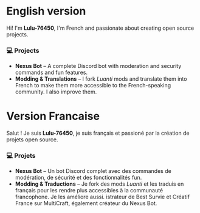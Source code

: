 # English version


Hi! I'm **Lulu-76450**, I'm French and passionate about creating open source projects.

### 💻 Projects
- **Nexus Bot** – A complete Discord bot with moderation and security commands and fun features.
- **Modding & Translations** – I fork *Luanti* mods and translate them into French to make them more accessible to the French-speaking community. I also improve them.
  

# Version Francaise
Salut ! Je suis **Lulu-76450**, je suis français et passioné par la création de projets open source. 

### 💻 Projets
- **Nexus Bot** – Un bot Discord complet avec des commandes de modération, de sécurité et des fonctionnalités fun.
- **Modding & Traductions** – Je fork des mods *Luanti* et les traduis en français pour les rendre plus accessibles à la communauté francophone. Je les améliore aussi. istrateur de Best Survie et Créatif France sur MultiCraft, également créateur du Nexus Bot.
